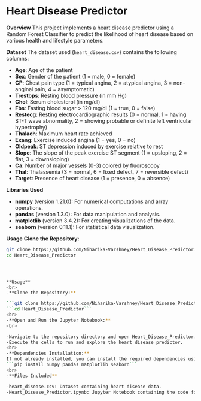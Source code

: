 # Heart Disease Predictor

**Overview**
This project implements a heart disease predictor using a Random Forest Classifier to predict the likelihood of heart disease based on various health and lifestyle parameters.

**Dataset**
The dataset used (`heart_disease.csv`) contains the following columns:

- **Age**: Age of the patient
- **Sex**: Gender of the patient (1 = male, 0 = female)
- **CP**: Chest pain type (1 = typical angina, 2 = atypical angina, 3 = non-anginal pain, 4 = asymptomatic)
- **Trestbps**: Resting blood pressure (in mm Hg)
- **Chol**: Serum cholesterol (in mg/dl)
- **Fbs**: Fasting blood sugar > 120 mg/dl (1 = true, 0 = false)
- **Restecg**: Resting electrocardiographic results (0 = normal, 1 = having ST-T wave abnormality, 2 = showing probable or definite left ventricular hypertrophy)
- **Thalach**: Maximum heart rate achieved
- **Exang**: Exercise induced angina (1 = yes, 0 = no)
- **Oldpeak**: ST depression induced by exercise relative to rest
- **Slope**: The slope of the peak exercise ST segment (1 = upsloping, 2 = flat, 3 = downsloping)
- **Ca**: Number of major vessels (0-3) colored by fluoroscopy
- **Thal**: Thalassemia (3 = normal, 6 = fixed defect, 7 = reversible defect)
- **Target**: Presence of heart disease (1 = presence, 0 = absence)

**Libraries Used**
- **numpy** (version 1.21.0): For numerical computations and array operations.
- **pandas** (version 1.3.0): For data manipulation and analysis.
- **matplotlib** (version 3.4.2): For creating visualizations of the data.
- **seaborn** (version 0.11.1): For statistical data visualization.

**Usage**
**Clone the Repository:**

```bash
git clone https://github.com/Niharika-Varshney/Heart_Disease_Predictor.git
cd Heart_Disease_Predictor




**Usage**
<br>
-**Clone the Repository:**

```git clone https://github.com/Niharika-Varshney/Heart_Disease_Predictor.git``` <br>
```cd Heart_Disease_Predictor```
<br>
-**Open and Run the Jupyter Notebook:**
<br>

-Navigate to the repository directory and open Heart_Disease_Predictor.ipynb using Jupyter Notebook or Jupyter Lab.<br>
-Execute the cells to run and explore the heart disease predictor.
<br>
-**Dependencies Installation:**
If not already installed, you can install the required dependencies using pip:
```pip install numpy pandas matplotlib seaborn```
<br>
-**Files Included**

-heart_disease.csv: Dataset containing heart disease data.
-Heart_Disease_Predictor.ipynb: Jupyter Notebook containing the code for data analysis, model training, and evaluation.
